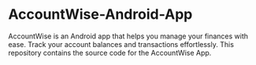 # AccountWise-Android-App
AccountWise is an Android app that helps you manage your finances with ease. Track your account balances and transactions effortlessly. This repository contains the source code for the AccountWise App.
